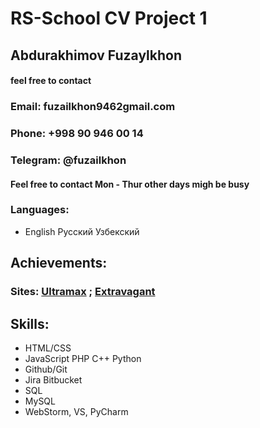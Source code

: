 # RS-School CV Project 1
## Abdurakhimov Fuzaylkhon
#### feel free to contact
### __Email__: fuzailkhon9462gmail.com  
### __Phone__: +998 90 946 00 14
### __Telegram__: @fuzailkhon
#### Feel free to contact Mon - Thur other days migh be busy
### Languages:
* English Русский Узбекский
## Achievements: 
### Sites: [Ultramax](https://ultramax-rb.uz) ; [Extravagant](https://extravagant.uz)
## Skills: 
* HTML/CSS 
* JavaScript PHP C++ Python
* Github/Git
* Jira Bitbucket
* SQL
* MySQL
* WebStorm, VS, PyCharm


